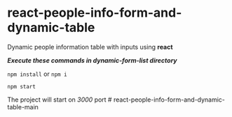 # react-people-info-form-and-dynamic-table
Dynamic people information table with inputs using **react**

***Execute these commands in dynamic-form-list directory***

`npm install` or `npm i`

`npm start`

The project will start on *3000* port
#   r e a c t - p e o p l e - i n f o - f o r m - a n d - d y n a m i c - t a b l e - m a i n  
 